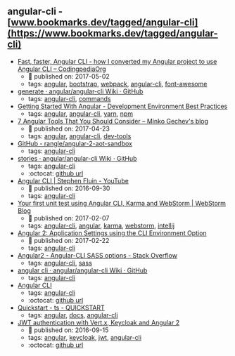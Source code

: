 angular-cli - [www.bookmarks.dev/tagged/angular-cli](https://www.bookmarks.dev/tagged/angular-cli) 
---
* [Fast, faster, Angular CLI - how I converted my Angular project to use Angular CLI – CodingpediaOrg](http://www.codingpedia.org/ama/fast-faster-angular-cli-how-i-converted-my-angular-project-to-use-angular-cli)
    * :calendar: published on: 2017-05-02
    * tags: [angular](../tags/angular.md), [bootstrap](../tags/bootstrap.md), [webpack](../tags/webpack.md), [angular-cli](../tags/angular-cli.md), [font-awesome](../tags/font-awesome.md)
* [generate · angular/angular-cli Wiki · GitHub](https://github.com/angular/angular-cli/wiki/generate)
    * tags: [angular-cli](../tags/angular-cli.md), [commands](../tags/commands.md)
* [Getting Started With Angular - Development Environment Best Practices](http://blog.angular-university.io/getting-started-with-angular-setup-a-development-environment-with-yarn-the-angular-cli-setup-an-ide/)
    * tags: [angular](../tags/angular.md), [angular-cli](../tags/angular-cli.md), [yarn](../tags/yarn.md), [npm](../tags/npm.md)
* [7 Angular Tools That You Should Consider – Minko Gechev's blog](http://blog.mgechev.com/2017/04/23/angular-tooling-codelyzer-angular-cli-ngrev/)
    * :calendar: published on: 2017-04-23
    * tags: [angular](../tags/angular.md), [angular-cli](../tags/angular-cli.md), [dev-tools](../tags/dev-tools.md)
* [GitHub - rangle/angular-2-aot-sandbox](https://github.com/rangle/angular-2-aot-sandbox)
    * tags: [angular-cli](../tags/angular-cli.md)
* [stories · angular/angular-cli Wiki · GitHub](https://github.com/angular/angular-cli/wiki/stories)
    * tags: [angular-cli](../tags/angular-cli.md)
    * :octocat: [github url](https://github.com/angular/angular-cli/wiki/stories)
* [Angular CLI | Stephen Fluin - YouTube](https://www.youtube.com/watch?v=uBRK6cTr4Vk)
    * :calendar: published on: 2016-09-30
    * tags: [angular-cli](../tags/angular-cli.md)
* [Your first unit test using Angular CLI, Karma and WebStorm | WebStorm Blog](https://blog.jetbrains.com/webstorm/2017/02/your-first-unit-test-using-angular-cli-karma-and-webstorm/)
    * :calendar: published on: 2017-02-07
    * tags: [angular-cli](../tags/angular-cli.md), [angular](../tags/angular.md), [karma](../tags/karma.md), [webstorm](../tags/webstorm.md), [intellij](../tags/intellij.md)
* [Angular 2: Application Settings using the CLI Environment Option](http://tattoocoder.com/angular-cli-using-the-environment-option/)
    * :calendar: published on: 2017-02-22
    * tags: [angular-cli](../tags/angular-cli.md)
* [Angular2 - Angular-CLI SASS options - Stack Overflow](http://stackoverflow.com/questions/36220256/angular2-angular-cli-sass-options)
    * tags: [angular-cli](../tags/angular-cli.md), [sass](../tags/sass.md)
* [angular cli · angular/angular-cli Wiki · GitHub](https://github.com/angular/angular-cli/wiki/angular-cli)
    * tags: [angular-cli](../tags/angular-cli.md)
* [Angular CLI](https://cli.angular.io/)
    * tags: [angular-cli](../tags/angular-cli.md)
    * :octocat: [github url](https://github.com/angular/angular-cli)
* [Quickstart - ts - QUICKSTART](https://angular.io/guide/quickstart)
    * tags: [angular](../tags/angular.md), [docs](../tags/docs.md), [angular-cli](../tags/angular-cli.md)
* [JWT authentication with Vert.x, Keycloak and Angular 2](http://paulbakker.io/java/jwt-keycloak-angular2/)
    * :calendar: published on: 2016-09-15
    * tags: [angular](../tags/angular.md), [keycloak](../tags/keycloak.md), [jwt](../tags/jwt.md), [angular-cli](../tags/angular-cli.md)
    * :octocat: [github url](https://github.com/paulbakker/vertx-angular2-keycloak-demo)
